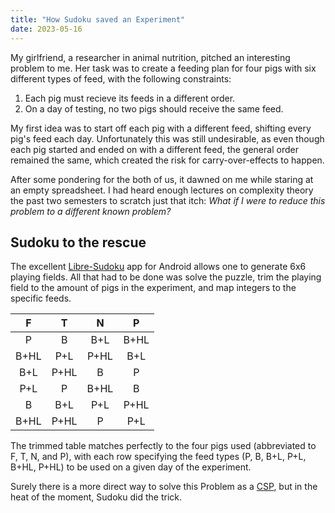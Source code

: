 ```yaml
---
title: "How Sudoku saved an Experiment"
date: 2023-05-16
---
```


My girlfriend, a researcher in animal nutrition, pitched an interesting problem to me. Her task was to create a feeding plan for four pigs with six different types of feed, with the following constraints:
1. Each pig must recieve its feeds in a different order.
2. On a day of testing, no two pigs should receive the same feed.

My first idea was to start off each pig with a different feed, shifting every pig's feed each day. Unfortunately this was still undesirable, as even though each pig started and ended on with a different feed, the general order remained the same, which created the risk for carry-over-effects to happen.

After some pondering for the both of us, it dawned on me while staring at an empty spreadsheet. I had heard enough lectures on complexity theory the past two semesters to scratch just that itch: _What if I were to reduce this problem to a different known problem?_

## Sudoku to the rescue
The excellent [Libre-Sudoku](https://github.com/kaajjo/Libre-Sudoku) app for Android allows one to generate 6x6 playing fields. All that had to be done was solve the puzzle, trim the playing field to the amount of pigs in the experiment, and map integers to the specific feeds.

| F | T | N | P |
|:---:|:---:|:---:|:---:|
| P | B | B+L | B+HL |
| B+HL | P+L | P+HL | B+L |
| B+L | P+HL | B | P |
| P+L | P | B+HL | B |
| B | B+L | P+L | P+HL |
| B+HL | P+HL | P | P+L |

The trimmed table matches perfectly to the four pigs used (abbreviated to F, T, N, and P), with each row specifying the feed types (P, B, B+L, P+L, B+HL, P+HL) to be used on a given day of the experiment.

Surely there is a more direct way to solve this Problem as a [CSP](https://en.wikipedia.org/wiki/Constraint_satisfaction_problem), but in the heat of the moment, Sudoku did the trick.